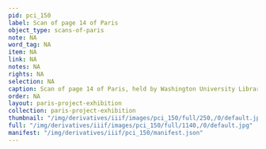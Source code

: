 ```yaml
---
pid: pci_150
label: Scan of page 14 of Paris
object_type: scans-of-paris
note: NA
word_tag: NA
item: NA
link: NA
notes: NA
rights: NA
selection: NA
caption: Scan of page 14 of Paris, held by Washington University Libraries
order: NA
layout: paris-project-exhibition
collection: paris-project-exhibition
thumbnail: "/img/derivatives/iiif/images/pci_150/full/250,/0/default.jpg"
full: "/img/derivatives/iiif/images/pci_150/full/1140,/0/default.jpg"
manifest: "/img/derivatives/iiif/pci_150/manifest.json"
---
```

